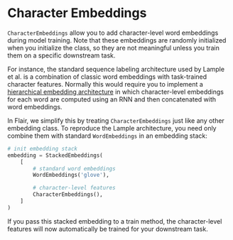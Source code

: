 # Character Embeddings

`CharacterEmbeddings` allow you to add character-level word embeddings during model training. Note that these embeddings
are randomly initialized when you initialize the class, so they are not meaningful unless you train them on a specific
downstream task.

For instance, the standard sequence labeling architecture used by Lample et al. is a combination of classic word embeddings
with task-trained character features. Normally this would require you to implement a
[hierarchical embedding architecture](http://neuroner.com/NeuroNERengine_with_caption_no_figure.png) in which character-level
embeddings for each word are computed using an RNN and then concatenated with word embeddings.

In Flair, we simplify this by treating `CharacterEmbeddings` just like any other embedding class. To reproduce the
Lample architecture, you need only combine them with standard `WordEmbeddings` in an embedding stack:


```python
# init embedding stack
embedding = StackedEmbeddings(
    [
        # standard word embeddings
        WordEmbeddings('glove'),

        # character-level features
        CharacterEmbeddings(),
    ]
)
```

If you pass this stacked embedding to a train method, the character-level features will now automatically be trained
for your downstream task.